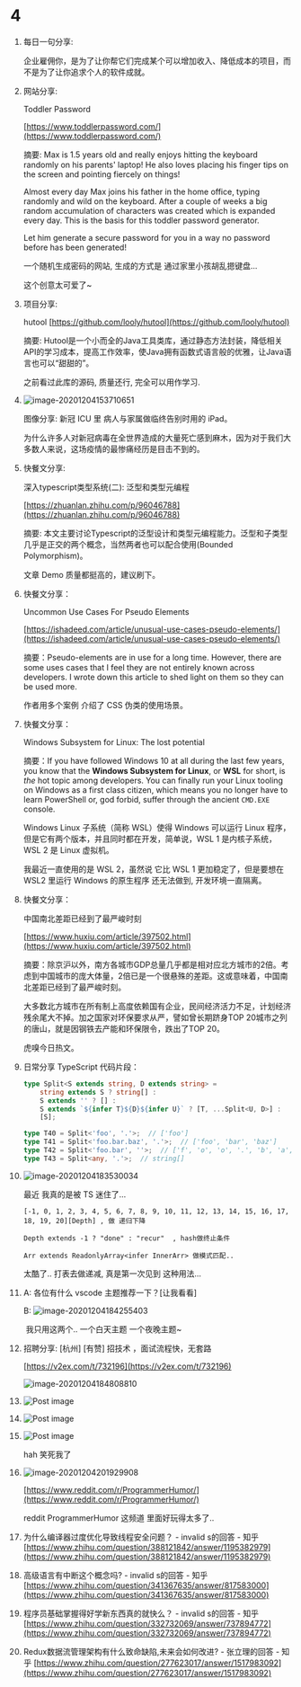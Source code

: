 # 4

1. 每日一句分享:

   企业雇佣你，是为了让你帮它们完成某个可以增加收入、降低成本的项目，而不是为了让你追求个人的软件成就。

2. 网站分享:

   Toddler Password

   [https://www.toddlerpassword.com/](https://www.toddlerpassword.com/)

   摘要: Max is 1.5 years old and really enjoys hitting the keyboard randomly on his parents' laptop! He also loves placing his finger tips on the screen and pointing fiercely on things!

   Almost every day Max joins his father in the home office, typing randomly and wild on the keyboard. After a couple of weeks a big random accumulation of characters was created which is expanded every day. This is the basis for this toddler password generator.

   Let him generate a secure password for you in a way no password before has been generated!

   一个随机生成密码的网站, 生成的方式是 通过家里小孩胡乱摁键盘...

   这个创意太可爱了~

3. 项目分享:

   hutool [https://github.com/looly/hutool](https://github.com/looly/hutool)

   摘要: Hutool是一个小而全的Java工具类库，通过静态方法封装，降低相关API的学习成本，提高工作效率，使Java拥有函数式语言般的优雅，让Java语言也可以“甜甜的”。

   之前看过此库的源码, 质量还行, 完全可以用作学习.

4. ![image-20201204153710651](../../../.gitbook/assets/image-20201204153710651-1607137484407%20%281%29.png)

   图像分享: 新冠 ICU 里 病人与家属做临终告别时用的 iPad。

   为什么许多人对新冠病毒在全世界造成的大量死亡感到麻木，因为对于我们大多数人来说，这场疫情的最惨痛经历是目击不到的。

5. 快餐文分享:

   深入typescript类型系统\(二\): 泛型和类型元编程

   [https://zhuanlan.zhihu.com/p/96046788](https://zhuanlan.zhihu.com/p/96046788)

   摘要: 本文主要讨论Typescript的泛型设计和类型元编程能力。泛型和子类型几乎是正交的两个概念，当然两者也可以配合使用\(Bounded Polymorphism\)。

   文章 Demo 质量都挺高的，建议刷下。

6. 快餐文分享：

   Uncommon Use Cases For Pseudo Elements

   [https://ishadeed.com/article/unusual-use-cases-pseudo-elements/](https://ishadeed.com/article/unusual-use-cases-pseudo-elements/)

   摘要：Pseudo-elements are in use for a long time. However, there are some uses cases that I feel they are not entirely known across developers. I wrote down this article to shed light on them so they can be used more.

   作者用多个案例 介绍了 CSS 伪类的使用场景。

7. 快餐文分享：

   Windows Subsystem for Linux: The lost potential

   摘要：If you have followed Windows 10 at all during the last few years, you know that the **Windows Subsystem for Linux**, or **WSL** for short, is _the_ hot topic among developers. You can finally run your Linux tooling on Windows as a first class citizen, which means you no longer have to learn PowerShell or, god forbid, suffer through the ancient `CMD.EXE` console.

   Windows Linux 子系统（简称 WSL）使得 Windows 可以运行 Linux 程序，但是它有两个版本，并且同时都在开发，简单说，WSL 1 是内核子系统，WSL 2 是 Linux 虚拟机。

   我最近一直使用的是 WSL 2，虽然说 它比 WSL 1 更加稳定了，但是要想在 WSL2 里运行 Windows 的原生程序 还无法做到, 开发环境一直隔离。

8. 快餐文分享：

   中国南北差距已经到了最严峻时刻

   [https://www.huxiu.com/article/397502.html](https://www.huxiu.com/article/397502.html)

   摘要：除京沪以外，南方各城市GDP总量几乎都是相对应北方城市的2倍。考虑到中国城市的庞大体量，2倍已是一个很悬殊的差距。这或意味着，中国南北差距已经到了最严峻时刻。

   大多数北方城市在所有制上高度依赖国有企业，民间经济活力不足，计划经济残余尾大不掉。加之国家对环保要求从严，譬如曾长期跻身TOP 20城市之列的唐山，就是因钢铁去产能和环保限令，跌出了TOP 20。

   虎嗅今日热文。

9. 日常分享 TypeScript 代码片段：

   ```typescript
   type Split<S extends string, D extends string> =
       string extends S ? string[] :
       S extends '' ? [] :
       S extends `${infer T}${D}${infer U}` ? [T, ...Split<U, D>] :
       [S];

   type T40 = Split<'foo', '.'>;  // ['foo']
   type T41 = Split<'foo.bar.baz', '.'>;  // ['foo', 'bar', 'baz']
   type T42 = Split<'foo.bar', ''>;  // ['f', 'o', 'o', '.', 'b', 'a', 'r']
   type T43 = Split<any, '.'>;  // string[]
   ```

10. ![image-20201204183530034](../../../.gitbook/assets/image-20201204183530034.png)

    最近 我真的是被 TS 迷住了...

    ```text
    [-1, 0, 1, 2, 3, 4, 5, 6, 7, 8, 9, 10, 11, 12, 13, 14, 15, 16, 17, 18, 19, 20][Depth] , 做 递归下降

    Depth extends -1 ? "done" : "recur"  , hash做终止条件

    Arr extends ReadonlyArray<infer InnerArr> 做模式匹配..
    ```

    太酷了.. 打表去做递减, 真是第一次见到 这种用法...

11. A: 各位有什么 vscode 主题推荐一下？\[让我看看\]

    B: ![image-20201204184255403](../../../.gitbook/assets/image-20201204184255403%20%281%29%20%281%29.png)

    ​ 我只用这两个.. 一个白天主题 一个夜晚主题~

12. 招聘分享: \[杭州\] \[有赞\] 招技术 ，面试流程快，无套路

    [https://v2ex.com/t/732196](https://v2ex.com/t/732196)

    ![image-20201204184808810](../../../.gitbook/assets/image-20201204184808810%20%281%29.png)

13. ![Post image](../../../.gitbook/assets/b2lbeeq3e2361%20%282%29.png)
14. ![Post image](../../../.gitbook/assets/jp07eb7160361.png)
15. ![Post image](../../../.gitbook/assets/qrb0a6rn7n261%20%282%29%20%281%29.jpg)

    hah 笑死我了

16. ![image-20201204201929908](../../../.gitbook/assets/image-20201204201934561%20%282%29%20%282%29.png)

    [https://www.reddit.com/r/ProgrammerHumor/](https://www.reddit.com/r/ProgrammerHumor/)

    reddit ProgrammerHumor 这频道 里面好玩得太多了..

17. 为什么编译器过度优化导致线程安全问题？ - invalid s的回答 - 知乎 [https://www.zhihu.com/question/388121842/answer/1195382979](https://www.zhihu.com/question/388121842/answer/1195382979)
18. 高级语言有中断这个概念吗? - invalid s的回答 - 知乎 [https://www.zhihu.com/question/341367635/answer/817583000](https://www.zhihu.com/question/341367635/answer/817583000)
19. 程序员基础掌握得好学新东西真的就快么？ - invalid s的回答 - 知乎 [https://www.zhihu.com/question/332732069/answer/737894772](https://www.zhihu.com/question/332732069/answer/737894772)
20. Redux数据流管理架构有什么致命缺陷,未来会如何改进? - 张立理的回答 - 知乎 [https://www.zhihu.com/question/277623017/answer/1517983092](https://www.zhihu.com/question/277623017/answer/1517983092)

